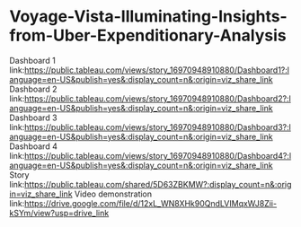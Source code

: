 # Voyage-Vista-Illuminating-Insights-from-Uber-Expenditionary-Analysis
Dashboard 1 link:https://public.tableau.com/views/story_16970948910880/Dashboard1?:language=en-US&publish=yes&:display_count=n&:origin=viz_share_link
Dashboard 2 link:https://public.tableau.com/views/story_16970948910880/Dashboard2?:language=en-US&publish=yes&:display_count=n&:origin=viz_share_link
Dashboard 3 link:https://public.tableau.com/views/story_16970948910880/Dashboard3?:language=en-US&publish=yes&:display_count=n&:origin=viz_share_link
Dashboard 4 link:https://public.tableau.com/views/story_16970948910880/Dashboard4?:language=en-US&publish=yes&:display_count=n&:origin=viz_share_link
Story link:https://public.tableau.com/shared/5D63ZBKMW?:display_count=n&:origin=viz_share_link
Video demonstration link:https://drive.google.com/file/d/12xL_WN8XHk90QndLVIMqxWJ8Zii-kSYm/view?usp=drive_link
